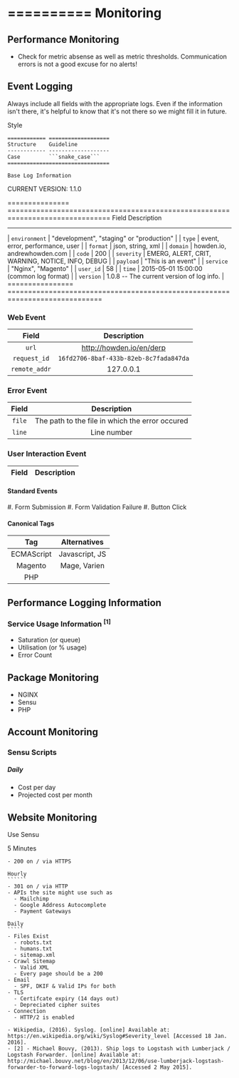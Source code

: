 ==========
Monitoring
==========

Performance Monitoring
----------------------
- Check for metric absense as well as metric thresholds. Communication errors is not a good excuse for no alerts!

Event Logging
----------------
Always include all fields with the appropriate logs. Even if the information isn't there, it's helpful to know that it's not there so we might fill it in future.

Style
`````
============ ===================
Structure    Guideline
------------ -------------------
Case         ```snake_case```
================================

Base Log Information
````````````````````
CURRENT VERSION: 1.1.0

=============== ===============================================================================
Field           Description
--------------- -------------------------------------------------------------------------------
| ```environment``` | "development", "staging" or "production"                               |
| ```type```        | event, error, performance, user                                        |
| ```format```      | json, string, xml                                                      |
| ```domain```      | howden.io, andrewhowden.com                                            |
| ```code```        | 200                                                                    |
| ```severity```    | EMERG, ALERT, CRIT, WARNING, NOTICE, INFO, DEBUG                       |
| ```payload```     | "This is an event"                                                     |
| ```service```     | "Nginx", "Magento"                                                     | 
| ```user_id```     | 58                                                                     |
| ```time```        | 2015-05-01 15:00:00 (common log format)                                |
| ```version```     | 1.0.8 -- The current version of log info.                              | 
================ =============================================================================

### Web Event
| Field            | Description                                                            |
|:----------------:|:----------------------------------------------------------------------:|
| ```url```        | http://howden.io/en/derp                                               | 
| ```request_id``` | ```16fd2706-8baf-433b-82eb-8c7fada847da```                             |
| ```remote_addr```| 127.0.0.1                                                              |

### Error Event
| Field       | Description                                                            |
|:-----------:|:----------------------------------------------------------------------:|
| ```file```  | The path to the file in which the error occured                        |
| ```line```  | Line number

### User Interaction Event
| Field       | Description                                                            |
|:-----------:|:----------------------------------------------------------------------:|

#### Standard Events
  #. Form Submission
  #. Form Validation Failure
  #. Button Click

#### Canonical Tags
| Tag        | Alternatives   |
|:----------:|:--------------:|
| ECMAScript | Javascript, JS |
| Magento    | Mage, Varien   |
| PHP        |                |

## Performance Logging Information

### Service Usage Information <sup>[1]</sup>
 - Saturation (or queue)
 - Utilisation (or % usage)
 - Error Count

## Package Monitoring
- NGINX
- Sensu
- PHP

Account Monitoring
------------------

### Sensu Scripts

##### Daily
- Cost per day
- Projected cost per month

Website Monitoring
------------------

Use Sensu

5 Minutes
`````````
- 200 on / via HTTPS

Hourly
``````
- 301 on / via HTTP
- APIs the site might use such as 
  - Mailchimp
  - Google Address Autocomplete
  - Payment Gateways

Daily
`````
- Files Exist
  - robots.txt
  - humans.txt
  - sitemap.xml
- Crawl Sitemap
  - Valid XML
  - Every page should be a 200
- Email
  - SPF, DKIF & Valid IPs for both
- TLS
  - Certifcate expiry (14 days out)
  - Depreciated cipher suites
- Connection
  - HTTP/2 is enabled

- Wikipedia, (2016). Syslog. [online] Available at: https://en.wikipedia.org/wiki/Syslog#Severity_level [Accessed 18 Jan. 2016].
- [2] - Michael Bouvy, (2013). Ship logs to Logstash with Lumberjack / Logstash Forwarder. [online] Available at: http://michael.bouvy.net/blog/en/2013/12/06/use-lumberjack-logstash-forwarder-to-forward-logs-logstash/ [Accessed 2 May 2015].
